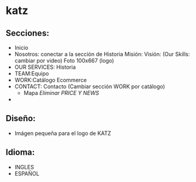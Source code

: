 # katz

## Secciones:
  * Inicio
  * Nosotros: conectar a la sección de Historia
    Misión:
    Visión:
    (Our Skills: cambiar por video)
    Foto 100x667 (logo)
  * OUR SERVICES: Historia
  * TEAM:Equipo
  * WORK:Catálogo Ecommerce
  * CONTACT: Contacto (Cambiar sección WORK por catálogo)
    * Mapa
  *Eliminar PRICE Y NEWS*
  *
## Diseño:
* Imágen pequeña para el logo de KATZ

## Idioma:
* INGLES
* ESPAÑOL
